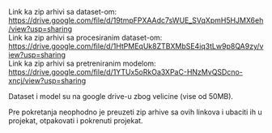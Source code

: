 Link ka zip arhivi sa dataset-om: https://drive.google.com/file/d/19tmpFPXAAdc7sWUE_SVqXpmH5HJMX6eh/view?usp=sharing <br>
Link ka zip arhivi sa procesiranim dataset-om: https://drive.google.com/file/d/1HtPMEqUk8ZTBXMbSE4iq3tLw9p8QA9zy/view?usp=sharing <br>
Link ka zip arhivi sa pretreniranim modelom: https://drive.google.com/file/d/1YTUx5oRkOa3XPaC-HNzMvQSDcno-xncj/view?usp=sharing

Dataset i model su na google drive-u zbog velicine (vise od 50MB). 


Pre pokretanja neophodno je preuzeti zip arhive sa ovih linkova i ubaciti ih u projekat, otpakovati i pokrenuti projekat.
